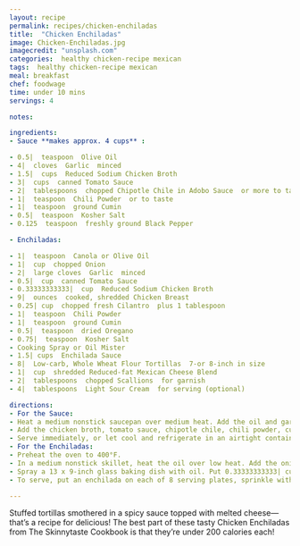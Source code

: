 ```yaml
---
layout: recipe
permalink: recipes/chicken-enchiladas
title:  "Chicken Enchiladas"
image: Chicken-Enchiladas.jpg
imagecredit: "unsplash.com"
categories:  healthy chicken-recipe mexican
tags:  healthy chicken-recipe mexican
meal: breakfast
chef: foodwage
time: under 10 mins
servings: 4

notes:

ingredients:
- Sauce **makes approx. 4 cups** :

- 0.5|  teaspoon  Olive Oil
- 4|  cloves  Garlic  minced
- 1.5|  cups  Reduced Sodium Chicken Broth
- 3|  cups  canned Tomato Sauce
- 2|  tablespoons  chopped Chipotle Chile in Adobo Sauce  or more to taste
- 1|  teaspoon  Chili Powder  or to taste
- 1|  teaspoon  ground Cumin
- 0.5|  teaspoon  Kosher Salt
- 0.125  teaspoon  freshly ground Black Pepper

- Enchiladas:

- 1|  teaspoon  Canola or Olive Oil
- 1|  cup  chopped Onion
- 2|  large cloves  Garlic  minced
- 0.5|  cup  canned Tomato Sauce
- 0.33333333333|  cup  Reduced Sodium Chicken Broth
- 9|  ounces  cooked, shredded Chicken Breast
- 0.25| cup  chopped fresh Cilantro  plus 1 tablespoon
- 1|  teaspoon  Chili Powder
- 1|  teaspoon  ground Cumin
- 0.5|  teaspoon  dried Oregano
- 0.75|  teaspoon  Kosher Salt
- Cooking Spray or Oil Mister
- 1.5| cups  Enchilada Sauce
- 8|  Low-carb, Whole Wheat Flour Tortillas  7-or 8-inch in size
- 1|  cup  shredded Reduced-fat Mexican Cheese Blend
- 2|  tablespoons  chopped Scallions  for garnish
- 4|  tablespoons  Light Sour Cream  for serving (optional)

directions:
- For the Sauce:
- Heat a medium nonstick saucepan over medium heat. Add the oil and garlic and cook, stirring, until golden, about 1 to 1.5 minutes.
- Add the chicken broth, tomato sauce, chipotle chile, chili powder, cumin, salt, and black pepper. Bring to a boil, reduce the heat to low, and simmer until the flavors blend, 7 to 10 minutes.
- Serve immediately, or let cool and refrigerate in an airtight container for up to 3 days, or keep frozen for up to 3 months.
- For the Enchiladas:
- Preheat the oven to 400°F.
- In a medium nonstick skillet, heat the oil over low heat. Add the onion and garlic and cook, stirring, until soft, about 2 minutes. Add the tomato sauce, chicken broth, cooked chicken, 0.25 cup of the cilantro, the chili powder, cumin, oregano, and salt. Simmer until the flavors blend and the sauce reduces, 4 to 5 minutes. Remove the pan from the heat.
- Spray a 13 x 9-inch glass baking dish with oil. Put 0.33333333333| cup chicken mixture into each tortilla, roll them up, and place seam side down in the baking dish. Top with the enchilada sauce, then sprinkle the top with the cheese. Cover the dish with foil, being careful it does not touch the cheese. Bake until hot and the cheese is melted, 20 to 25 minutes.
- To serve, put an enchilada on each of 8 serving plates, sprinkle with the scallions and the remaining 1 tablespoon cilantro, and serve with light sour cream on the side, if desired. 

---
```


Stuffed tortillas smothered in a spicy sauce topped with melted cheese—that’s a recipe for delicious! The best part of these tasty Chicken Enchiladas from The Skinnytaste Cookbook is that they’re under 200 calories each!